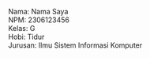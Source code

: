 Nama: Nama Saya  
NPM: 2306123456  
Kelas: G  
Hobi: Tidur  
Jurusan: Ilmu Sistem Informasi Komputer